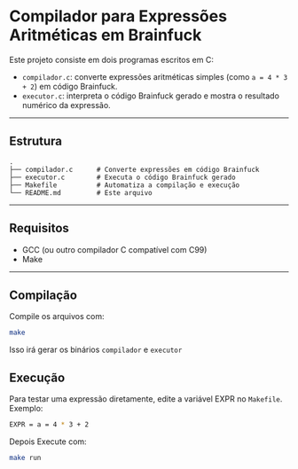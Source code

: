 # Compilador para Expressões Aritméticas em Brainfuck

Este projeto consiste em dois programas escritos em C:

- `compilador.c`: converte expressões aritméticas simples (como `a = 4 * 3 + 2`) em código Brainfuck.
- `executor.c`: interpreta o código Brainfuck gerado e mostra o resultado numérico da expressão.

---

## Estrutura

```text
.
├── compilador.c      # Converte expressões em código Brainfuck
├── executor.c        # Executa o código Brainfuck gerado
├── Makefile          # Automatiza a compilação e execução
└── README.md         # Este arquivo
```
---

## Requisitos

- GCC (ou outro compilador C compatível com C99)
- Make

---

## Compilação

Compile os arquivos com:

```bash
make
```

Isso irá gerar os binários `compilador` e `executor`

## Execução

Para testar uma expressão diretamente, edite a variável EXPR no `Makefile`. Exemplo:

```bash
EXPR = a = 4 * 3 + 2
```

Depois Execute com:

```bash
make run
```